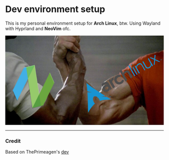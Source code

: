 # Dev environment setup

This is my personal environment setup for **Arch Linux**, btw.
Using Wayland with Hyprland and **NeoVim** ofc.


<p align="center">
<img src="images/handshake.png" alt="arch-neovim-handshake" style="height=400">
</p>

---

### Credit
Based on ThePrimeagen's [dev](https://github.com/ThePrimeagen/dev)
